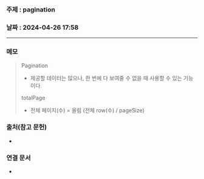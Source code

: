 ### 주제 : pagination

### 날짜 : 2024-04-26 17:58
----
### 메모
> Pagination
> 	- 제공할 데이터는 많으나, 한 번에 다 보여줄 수 없을 때 사용할 수 있는 기능이다.
> 
> totalPage
> 	- 전체 페이지(수) = 올림 (전체 row(수) / pageSize)

### 출처(참고 문헌)
-

### 연결 문서
-
